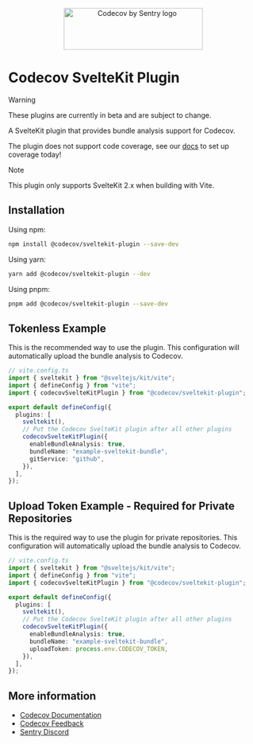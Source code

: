 <p align="center">
  <a href="https://about.codecov.io" target="_blank">
    <img src="https://about.codecov.io/wp-content/themes/codecov/assets/brand/sentry-cobranding/logos/codecov-by-sentry-logo.svg" alt="Codecov by Sentry logo" width="280" height="84">
  </a>
</p>

# Codecov SvelteKit Plugin

> [!WARNING]
> These plugins are currently in beta and are subject to change.
>
> A SvelteKit plugin that provides bundle analysis support for Codecov.
>
> The plugin does not support code coverage, see our [docs](https://docs.codecov.com/docs/quick-start) to set up coverage today!

> [!NOTE]
> This plugin only supports SvelteKit 2.x when building with Vite.

## Installation

Using npm:

```bash
npm install @codecov/sveltekit-plugin --save-dev
```

Using yarn:

```bash
yarn add @codecov/sveltekit-plugin --dev
```

Using pnpm:

```bash
pnpm add @codecov/sveltekit-plugin --save-dev
```

## Tokenless Example

This is the recommended way to use the plugin. This configuration will automatically upload the bundle analysis to Codecov.

```ts
// vite.config.ts
import { sveltekit } from "@sveltejs/kit/vite";
import { defineConfig } from "vite";
import { codecovSvelteKitPlugin } from "@codecov/sveltekit-plugin";

export default defineConfig({
  plugins: [
    sveltekit(),
    // Put the Codecov SvelteKit plugin after all other plugins
    codecovSvelteKitPlugin({
      enableBundleAnalysis: true,
      bundleName: "example-sveltekit-bundle",
      gitService: "github",
    }),
  ],
});
```

## Upload Token Example - Required for Private Repositories

This is the required way to use the plugin for private repositories. This configuration will automatically upload the bundle analysis to Codecov.

```ts
// vite.config.ts
import { sveltekit } from "@sveltejs/kit/vite";
import { defineConfig } from "vite";
import { codecovSvelteKitPlugin } from "@codecov/sveltekit-plugin";

export default defineConfig({
  plugins: [
    sveltekit(),
    // Put the Codecov SvelteKit plugin after all other plugins
    codecovSvelteKitPlugin({
      enableBundleAnalysis: true,
      bundleName: "example-sveltekit-bundle",
      uploadToken: process.env.CODECOV_TOKEN,
    }),
  ],
});
```

## More information

- [Codecov Documentation](https://docs.codecov.com/docs)
- [Codecov Feedback](https://github.com/codecov/feedback/discussions)
- [Sentry Discord](https://discord.gg/Ww9hbqr)
